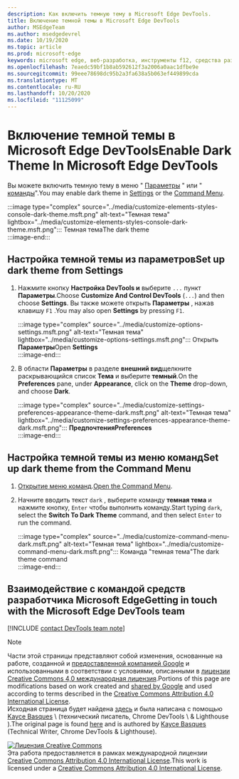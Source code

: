 ```yaml
---
description: Как включить темную тему в Microsoft Edge DevTools.
title: Включение темной темы в Microsoft Edge DevTools
author: MSEdgeTeam
ms.author: msedgedevrel
ms.date: 10/19/2020
ms.topic: article
ms.prod: microsoft-edge
keywords: microsoft edge, веб-разработка, инструменты f12, средства разработчика
ms.openlocfilehash: 7eaedc59bf1b8ab592612f3a2006a0aac1dfbe9e
ms.sourcegitcommit: 99eee78698dc95b2a3fa638a5b063ef449899cda
ms.translationtype: MT
ms.contentlocale: ru-RU
ms.lasthandoff: 10/20/2020
ms.locfileid: "11125099"
---
```

<!-- Copyright Kayce Basques 

   Licensed under the Apache License, Version 2.0 (the "License");
   you may not use this file except in compliance with the License.
   You may obtain a copy of the License at

       https://www.apache.org/licenses/LICENSE-2.0

   Unless required by applicable law or agreed to in writing, software
   distributed under the License is distributed on an "AS IS" BASIS,
   WITHOUT WARRANTIES OR CONDITIONS OF ANY KIND, either express or implied.
   See the License for the specific language governing permissions and
   limitations under the License.  -->

# <span data-ttu-id="020bc-104">Включение темной темы в Microsoft Edge DevTools</span><span class="sxs-lookup"><span data-stu-id="020bc-104">Enable Dark Theme In Microsoft Edge DevTools</span></span>  

<span data-ttu-id="020bc-105">Вы можете включить темную тему в меню " [Параметры](#set-up-dark-theme-from-settings) " или " [команды](#set-up-dark-theme-from-the-command-menu)".</span><span class="sxs-lookup"><span data-stu-id="020bc-105">You may enable dark theme in [Settings](#set-up-dark-theme-from-settings) or the [Command Menu](#set-up-dark-theme-from-the-command-menu).</span></span>  

:::image type="complex" source="../media/customize-elements-styles-console-dark-theme.msft.png" alt-text="Темная тема" lightbox="../media/customize-elements-styles-console-dark-theme.msft.png":::
   <span data-ttu-id="020bc-107">Темная тема</span><span class="sxs-lookup"><span data-stu-id="020bc-107">The dark theme</span></span>  
:::image-end:::  

## <span data-ttu-id="020bc-108">Настройка темной темы из параметров</span><span class="sxs-lookup"><span data-stu-id="020bc-108">Set up dark theme from Settings</span></span>  

1.  <span data-ttu-id="020bc-109">Нажмите кнопку **Настройка DevTools и** выберите `...` пункт **Параметры**.</span><span class="sxs-lookup"><span data-stu-id="020bc-109">Choose **Customize And Control DevTools** \(`...`\) and then choose **Settings**.</span></span>  <span data-ttu-id="020bc-110">Вы также можете открыть **Параметры** , нажав клавишу `F1` .</span><span class="sxs-lookup"><span data-stu-id="020bc-110">You may also open **Settings** by pressing `F1`.</span></span>  
    
    :::image type="complex" source="../media/customize-options-settings.msft.png" alt-text="Темная тема" lightbox="../media/customize-options-settings.msft.png":::
       <span data-ttu-id="020bc-112">Открыть **Параметры**</span><span class="sxs-lookup"><span data-stu-id="020bc-112">Open **Settings**</span></span>  
    :::image-end:::  

1.  <span data-ttu-id="020bc-113">В области **Параметры** в разделе **внешний вид**щелкните раскрывающийся список **Тема** и выберите **темный**.</span><span class="sxs-lookup"><span data-stu-id="020bc-113">On the **Preferences** pane,  under **Appearance**, click on the **Theme** drop-down, and choose **Dark**.</span></span>  
    
    :::image type="complex" source="../media/customize-settings-preferences-appearance-theme-dark.msft.png" alt-text="Темная тема" lightbox="../media/customize-settings-preferences-appearance-theme-dark.msft.png":::
       **<span data-ttu-id="020bc-115">Предпочтения</span><span class="sxs-lookup"><span data-stu-id="020bc-115">Preferences</span></span>**  
    :::image-end:::  

## <span data-ttu-id="020bc-116">Настройка темной темы из меню команд</span><span class="sxs-lookup"><span data-stu-id="020bc-116">Set up dark theme from the Command Menu</span></span>  

1.  <span data-ttu-id="020bc-117">[Открытие меню команд][DevtoolsCommandMenu].</span><span class="sxs-lookup"><span data-stu-id="020bc-117">[Open the Command Menu][DevtoolsCommandMenu].</span></span>  
1.  <span data-ttu-id="020bc-118">Начните вводить текст `dark` , выберите команду **темная тема** и нажмите кнопку, `Enter` чтобы выполнить команду.</span><span class="sxs-lookup"><span data-stu-id="020bc-118">Start typing `dark`, select the **Switch To Dark Theme** command, and then select `Enter` to run the command.</span></span>  
    
    :::image type="complex" source="../media/customize-command-menu-dark.msft.png" alt-text="Темная тема" lightbox="../media/customize-command-menu-dark.msft.png":::
       <span data-ttu-id="020bc-120">Команда "темная тема"</span><span class="sxs-lookup"><span data-stu-id="020bc-120">The dark theme command</span></span>  
    :::image-end:::  
    
## <span data-ttu-id="020bc-121">Взаимодействие с командой средств разработчика Microsoft Edge</span><span class="sxs-lookup"><span data-stu-id="020bc-121">Getting in touch with the Microsoft Edge DevTools team</span></span>  

[!INCLUDE [contact DevTools team note](../includes/contact-devtools-team-note.md)]  

<!-- links -->  

[DevtoolsCommandMenu]: ../command-menu/index.md "Меню команд | Документы Microsoft"  

> [!NOTE]
> <span data-ttu-id="020bc-123">Части этой страницы представляют собой изменения, основанные на работе, созданной и [предоставленной компанией Google][GoogleSitePolicies] и использованными в соответствии с условиями, описанными в [лицензии Creative Commons 4,0 международная лицензия][CCA4IL].</span><span class="sxs-lookup"><span data-stu-id="020bc-123">Portions of this page are modifications based on work created and [shared by Google][GoogleSitePolicies] and used according to terms described in the [Creative Commons Attribution 4.0 International License][CCA4IL].</span></span>  
> <span data-ttu-id="020bc-124">Исходная страница будет найдена [здесь](https://developers.google.com/web/tools/chrome-devtools/customize/dark-theme) и была написана с помощью [Kayce Basques][KayceBasques] \ (технический писатель, Chrome DevTools \ & Lighthouse \).</span><span class="sxs-lookup"><span data-stu-id="020bc-124">The original page is found [here](https://developers.google.com/web/tools/chrome-devtools/customize/dark-theme) and is authored by [Kayce Basques][KayceBasques] \(Technical Writer, Chrome DevTools \& Lighthouse\).</span></span>  

[![Лицензия Creative Commons][CCby4Image]][CCA4IL]  
<span data-ttu-id="020bc-126">Эта работа предоставляется в рамках международной лицензии [Creative Commons Attribution 4.0 International License][CCA4IL].</span><span class="sxs-lookup"><span data-stu-id="020bc-126">This work is licensed under a [Creative Commons Attribution 4.0 International License][CCA4IL].</span></span>  

[CCA4IL]: https://creativecommons.org/licenses/by/4.0  
[CCby4Image]: https://i.creativecommons.org/l/by/4.0/88x31.png  
[GoogleSitePolicies]: https://developers.google.com/terms/site-policies  
[KayceBasques]: https://developers.google.com/web/resources/contributors/kaycebasques  
